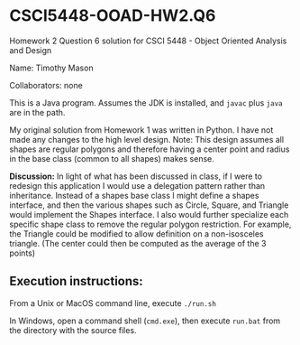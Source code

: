 # CSCI5448-OOAD-HW2.Q6
Homework 2 Question 6 solution for CSCI 5448 - Object Oriented Analysis and Design

Name: Timothy Mason

Collaborators: none

This is a Java program.  Assumes the JDK is installed, and `javac` plus `java` are in the path.

My original solution from Homework 1 was written in Python.  I have not made any changes to the high level design.  Note: This
design assumes all shapes are regular polygons and therefore having a center point and radius
in the base class (common to all shapes) makes sense.

**Discussion:** In light of what has been discussed in class, if I were to redesign this
application I would use a delegation pattern rather than inheritance.  Instead
of a shapes base class I might define a shapes interface, and then the various
shapes such as Circle, Square, and Triangle would implement the Shapes
interface.  I also would further specialize each specific shape class to
remove the regular polygon restriction.  For example, the Triangle could be
modified to allow definition on a non-isosceles triangle.  (The center could
then be computed as the average of the 3 points)

## Execution instructions:

From a Unix or MacOS command line, execute `./run.sh`

In Windows, open a command shell (`cmd.exe`), then execute `run.bat` from the directory with the source files.
